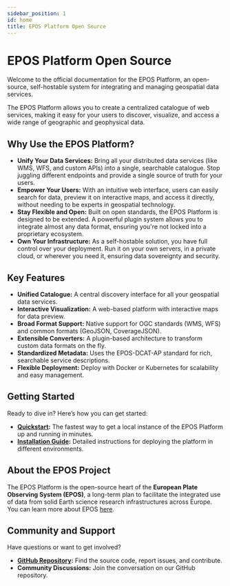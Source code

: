 ```yaml
---
sidebar_position: 1
id: home
title: EPOS Platform Open Source
---
```


# EPOS Platform Open Source

Welcome to the official documentation for the EPOS Platform, an open-source, self-hostable system for integrating and managing geospatial data services.

The EPOS Platform allows you to create a centralized catalogue of web services, making it easy for your users to discover, visualize, and access a wide range of geographic and geophysical data.

## Why Use the EPOS Platform?

- **Unify Your Data Services:** Bring all your distributed data services (like WMS, WFS, and custom APIs) into a single, searchable catalogue. Stop juggling different endpoints and provide a single source of truth for your users.
- **Empower Your Users:** With an intuitive web interface, users can easily search for data, preview it on interactive maps, and access it directly, without needing to be experts in geospatial technology.
- **Stay Flexible and Open:** Built on open standards, the EPOS Platform is designed to be extended. A powerful plugin system allows you to integrate almost any data format, ensuring you're not locked into a proprietary ecosystem.
- **Own Your Infrastructure:** As a self-hostable solution, you have full control over your deployment. Run it on your own servers, in a private cloud, or wherever you need it, ensuring data sovereignty and security.

## Key Features

- **Unified Catalogue:** A central discovery interface for all your geospatial data services.
- **Interactive Visualization:** A web-based platform with interactive maps for data preview.
- **Broad Format Support:** Native support for OGC standards (WMS, WFS) and common formats (GeoJSON, CoverageJSON).
- **Extensible Converters:** A plugin-based architecture to transform custom data formats on the fly.
- **Standardized Metadata:** Uses the EPOS-DCAT-AP standard for rich, searchable service descriptions.
- **Flexible Deployment:** Deploy with Docker or Kubernetes for scalability and easy management.

## Getting Started

Ready to dive in? Here’s how you can get started:

- **[Quickstart](./quickstart.md):** The fastest way to get a local instance of the EPOS Platform up and running in minutes.
- **[Installation Guide](./installation/index.md):** Detailed instructions for deploying the platform in different environments.

## About the EPOS Project

The EPOS Platform is the open-source heart of the **European Plate Observing System (EPOS)**, a long-term plan to facilitate the integrated use of data from solid Earth science research infrastructures across Europe. You can learn more about EPOS [here](https://www.epos-eu.org/).

## Community and Support

Have questions or want to get involved?

- **[GitHub Repository](https://github.com/epos-eu/epos-opensource):** Find the source code, report issues, and contribute.
- **Community Discussions:** Join the conversation on our GitHub repository.
